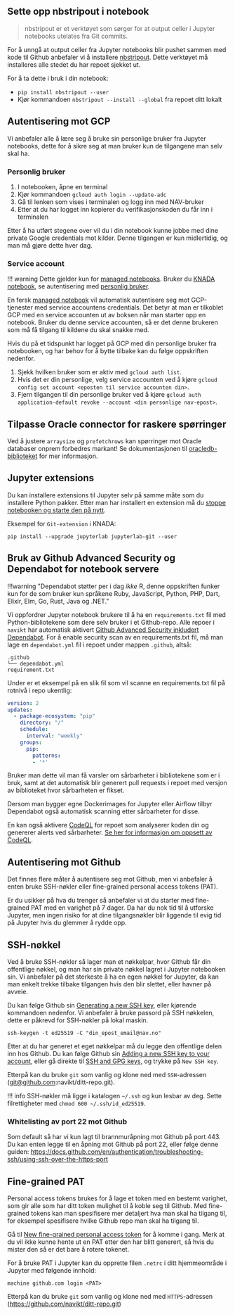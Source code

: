 ## Sette opp nbstripout i notebook
> nbstripout er et verktøyet som sørger for at output celler i Jupyter notebooks utelates fra Git commits.

For å unngå at output celler fra Jupyter notebooks blir pushet sammen med kode til Github anbefaler vi å installere [nbstripout](https://github.com/kynan/nbstripout).
Dette verktøyet må installeres alle stedet du har repoet sjekket ut.

For å ta dette i bruk i din notebook:

- `pip install nbstripout --user`
- Kjør kommandoen `nbstripout --install --global` fra repoet ditt lokalt

## Autentisering mot GCP

Vi anbefaler alle å lære seg å bruke sin personlige bruker fra Jupyter notebooks, dette for å sikre seg at man bruker kun de tilgangene man selv skal ha.

### Personlig bruker

1. I notebooken, åpne en terminal
2. Kjør kommandoen `gcloud auth login --update-adc`
3. Gå til lenken som vises i terminalen og logg inn med NAV-bruker
4. Etter at du har logget inn kopierer du verifikasjonskoden du får inn i terminalen

Etter å ha utført stegene over vil du i din notebook kunne jobbe med dine private Google credentials mot kilder.
Denne tilgangen er kun midlertidig, og man må gjøre dette hver dag.

### Service account

!!! warning
    Dette gjelder kun for [managed notebooks](./managed-notebook.md).
    Bruker du [KNADA notebook](./knada-notebook.md), se autentisering med [personlig bruker](#personlig-bruker).

En fersk [managed notebook](./managed-notebook.md) vil automatisk autentisere seg mot GCP-tjenester med service accountens credentials.
Det betyr at man er tilkoblet GCP med en service accounten ut av boksen når man starter opp en notebook.
Bruker du denne service accounten, så er det denne brukeren som må få tilgang til kildene du skal snakke med.

Hvis du på et tidspunkt har logget på GCP med din personlige bruker fra notebooken, og har behov for å bytte tilbake kan du følge oppskriften nedenfor.

1. Sjekk hvilken bruker som er aktiv med `gcloud auth list`.
2. Hvis det er din personlige, velg service accounten ved å kjøre `gcloud config set account <eposten til service accounten din>`.
3. Fjern tilgangen til din personlige bruker ved å kjøre `gcloud auth application-default revoke --account <din personlige nav-epost>`.

## Tilpasse Oracle connector for raskere spørringer

Ved å justere `arraysize` og `prefetchrows` kan spørringer mot Oracle databaser onprem forbedres markant!
Se dokumentasjonen til [oracledb-biblioteket](https://python-oracledb.readthedocs.io/en/latest/user_guide/tuning.html) for mer informasjon.

## Jupyter extensions

Du kan installere extensions til Jupyter selv på samme måte som du installere Python pakker.
Etter man har installert en extension må du [stoppe notebooken og starte den på nytt](./knada-notebook.md#restarte-server).

Eksempel for `Git-extension` i KNADA:

```
pip install --upgrade jupyterlab jupyterlab-git --user
```

## Bruk av Github Advanced Security og Dependabot for notebook servere

!!!warning "Dependabot støtter per i dag _ikke_ R, denne oppskriften funker kun for de som bruker kun språkene Ruby, JavaScript, Python, PHP, Dart, Elixir, Elm, Go, Rust, Java og .NET."

Vi oppfordrer Jupyter notebook brukere til å ha en `requirements.txt` fil med Python-bibliotekene som dere selv bruker i et Github-repo.
Alle repoer i `navikt` har automatisk aktivert [Github Advanced Security inkludert Dependabot](https://docs.github.com/en/get-started/learning-about-github/about-github-advanced-security).
For å enable security scan av en requirements.txt fil, må man lage en `dependabot.yml` fil i repoet under mappen `.github`, altså:
```
.github
└── dependabot.yml
requirement.txt
```

Under er et eksempel på en slik fil som vil scanne en requirements.txt fil på rotnivå i repo ukentlig:
```yaml
version: 2
updates:
  - package-ecosystem: "pip"
    directory: "/"
    schedule:
      interval: "weekly"
    groups:
      pip:
        patterns:
        - '*'
```
Bruker man dette vil man få varsler om sårbarheter i bibliotekene som er i bruk, samt at det automatisk blir generert pull requests i repoet med versjon av biblioteket hvor sårbarheten er fikset.

Dersom man bygger egne Dockerimages for Jupyter eller Airflow tilbyr Dependabot også automatisk scanning etter sårbarheter for disse.

En kan også aktivere [CodeQL](https://docs.github.com/en/code-security/code-scanning/automatically-scanning-your-code-for-vulnerabilities-and-errors/about-code-scanning-with-codeql) for repoet som analyserer koden din og genererer alerts ved sårbarheter.
[Se her for informasjon om oppsett av CodeQL](https://docs.github.com/en/code-security/code-scanning/automatically-scanning-your-code-for-vulnerabilities-and-errors/configuring-code-scanning-for-a-repository#configuring-code-scanning-automatically).

## Autentisering mot Github

Det finnes flere måter å autentisere seg mot Github, men vi anbefaler å enten bruke SSH-nøkler eller fine-grained personal access tokens (PAT).

Er du usikker på hva du trenger så anbefaler vi at du starter med fine-grained PAT med en varighet på 7 dager.
Da har du nok tid til å utforske Jupyter, men ingen risiko for at dine tilgangsnøkler blir liggende til evig tid på Jupyter hvis du glemmer å rydde opp.

## SSH-nøkkel

Ved å bruke SSH-nøkler så lager man et nøkkelpar, hvor Github får din offentlige nøkkel, og man har sin private nøkkel lagret i Jupyter notebooken sin.
Vi anbefaler på det sterkeste å ha en egen nøkkel for Jupyter, da kan man enkelt trekke tilbake tilgangen hvis den blir slettet, eller havner på avveie.

Du kan følge Github sin [Generating a new SSH key](https://docs.github.com/en/authentication/connecting-to-github-with-ssh/generating-a-new-ssh-key-and-adding-it-to-the-ssh-agent#generating-a-new-ssh-key), eller kjørende kommandoen nedenfor.
Vi anbefaler å bruke passord på SSH nøkkelen, dette er påkrevd for SSH-nøkler på lokal maskin.

```
ssh-keygen -t ed25519 -C "din_epost_email@nav.no"
```

Etter at du har generet et eget nøkkelpar må du legge den offentlige delen inn hos Github.
Du kan følge Github sin [Adding a new SSH key to your account](https://docs.github.com/en/authentication/connecting-to-github-with-ssh/adding-a-new-ssh-key-to-your-github-account#adding-a-new-ssh-key-to-your-account), eller gå direkte til [SSH and GPG keys](https://github.com/settings/keys), og trykke på `New SSH key`.

Etterpå kan du bruke `git` som vanlig og klone ned med `SSH`-adressen (git@github.com:navikt/ditt-repo.git).

!!! info
    SSH-nøkler må ligge i katalogen `~/.ssh` og kun lesbar av deg.
    Sette filrettigheter med `chmod 600 ~/.ssh/id_ed25519`.

### Whitelisting av port 22 mot Github

Som default så har vi kun lagt til brannmuråpning mot Github på port 443. Du kan enten legge til en åpning mot 
Github på port 22, eller følge denne guiden: https://docs.github.com/en/authentication/troubleshooting-ssh/using-ssh-over-the-https-port

## Fine-grained PAT

Personal access tokens brukes for å lage et token med en bestemt varighet, som gir alle som har ditt token mulighet til å koble seg til Github.
Med fine-grained tokens kan man spesifisere mer detaljert hva man skal ha tilgang til, for eksempel spesifisere hvilke Github repo man skal ha tilgang til.

Gå til [New fine-grained personal access token](https://github.com/settings/personal-access-tokens/new) for å komme i gang.
Merk at du vil ikke kunne hente ut en PAT etter den har blitt generert, så hvis du mister den så er det bare å rotere tokenet.

For å bruke PAT i Jupyter kan du opprette filen `.netrc` i ditt hjemmeområde i Jupyter med følgende innhold:

```
machine github.com login <PAT>
```

Etterpå kan du bruke `git` som vanlig og klone ned med `HTTPS`-adressen (https://github.com/navikt/ditt-repo.git)
